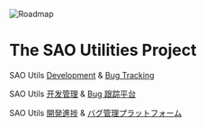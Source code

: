 ![Roadmap](http://sao.gpbeta.com/images/roadmap.png)

# The SAO Utilities Project

SAO Utils [Development](../../projects) & [Bug Tracking](../../issues)

SAO Utils [开发管理](../../projects) & [Bug 跟踪平台](../../issues)

SAO Utils [開発進捗](../../projects) & [バグ管理プラットフォーム](../../issues)
